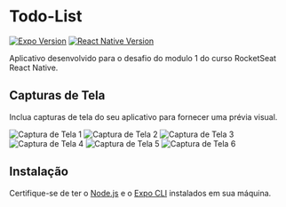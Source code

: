 # Todo-List 

[![Expo Version](https://img.shields.io/badge/Expo-v42.0.0-blue.svg)](https://docs.expo.dev/)
[![React Native Version](https://img.shields.io/badge/React%20Native-v0.64-blue.svg)](https://reactnative.dev/)

Aplicativo desenvolvido para o desafio do modulo 1 do curso RocketSeat React Native.

## Capturas de Tela

Inclua capturas de tela do seu aplicativo para fornecer uma prévia visual.

![Captura de Tela 1](https://media.discordapp.net/attachments/1057734919964606526/1176212229666918440/cae8ecef-33de-44ca-8e58-fc15e0b26a17.jpg?ex=656e0c00&is=655b9700&hm=43dbcd537bd2e37f396514b222db78b798ee9060a32098469e74176221632a0a&=&width=304&height=676)
![Captura de Tela 2](https://media.discordapp.net/attachments/1057734919964606526/1176212593099153548/Screenshot_2023-11-20-02-56-28-537_host.exp.exponent.jpg?ex=656e0c57&is=655b9757&hm=2cda9761dd3cf56f21b626f9cfe10c1a375a40e9380c79cb172f79d95b1aa1af&=&width=304&height=676)
![Captura de Tela 3](https://media.discordapp.net/attachments/1057734919964606526/1176212595154362499/bb9a72be-0a79-459a-9668-85c884d101da.jpg?ex=656e0c57&is=655b9757&hm=9319be1a5f9db9f27810be167401ad8cee800f8d60676b63cfb0a4ba1765aa79&=&width=304&height=676)
![Captura de Tela 4](https://media.discordapp.net/attachments/1057734919964606526/1176212594508451903/75dbb45b-c656-4f17-bab9-1c032ee3cfe1.jpg?ex=656e0c57&is=655b9757&hm=4cd93d777727661c737cae53524898eed69f9dcb727b70bcbf5e1619d7f9f756&=&width=304&height=676)
![Captura de Tela 5](https://media.discordapp.net/attachments/1057734919964606526/1176212593770246215/d84ec8a2-11cd-4622-993d-25726ff239c1.jpg?ex=656e0c57&is=655b9757&hm=58369ce6584e4201cf60b898e400e22506ff916fca34eb481a68a44fbbca3fbb&=&width=304&height=676)
![Captura de Tela 6](https://media.discordapp.net/attachments/1057734919964606526/1176212594848182272/946c5050-ede7-4058-a4cd-1188f92a9adf.jpg?ex=656e0c57&is=655b9757&hm=e40e0cbd4c6d40f98e5045ef3f1392b0f0be1436ecaa41197a475ddd86194ee1&=&width=304&height=676)
<!-- Adicione quantas capturas de tela achar necessário -->

## Instalação

Certifique-se de ter o [Node.js](https://nodejs.org/) e o [Expo CLI](https://docs.expo.dev/workflow/expo-cli/) instalados em sua máquina.

